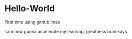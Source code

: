 # Hello-World
First time using github lmao

I am now gonna accelerate my learning, greatness bramkays
